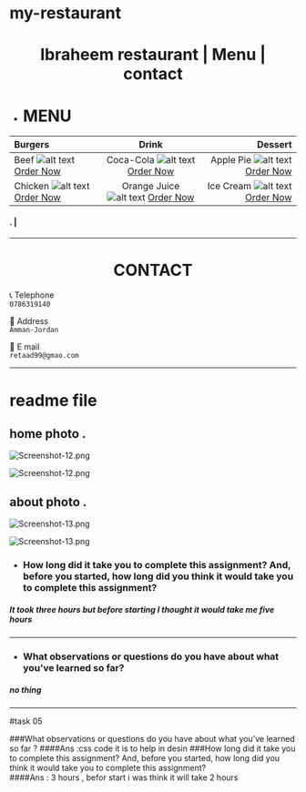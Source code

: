# my-restaurant

<h1 align=center> Ibraheem restaurant | Menu | contact</h1>

- # MENU 

| Burgers      | Drink | Dessert     |
| :---        |    :----:   |          ---: |
|  Beef	![alt text](https://oman.burgerking.me/Images/Products/DOUBLE%20WHOPPER%C2%AE.jpg) 	[Order Now](https://oman.burgerking.me/ar/menu-item.aspx?CN=FLAME_-_GRILLED_BURGERS)      | Coca-Cola ![alt text](https://oman.burgerking.me/Images/Products/a2b20930-03b0-4c96-8a84-eb5747f2b970.jpg) 	[Order Now](https://oman.burgerking.me/ar/menu-item.aspx?CN=DRINKS)      | Apple Pie ![alt text](https://oman.burgerking.me/Images/Products/APPLE%20PIE.jpg) 	[Order Now](https://oman.burgerking.me/ar/menu-item.aspx?CN=DESSERT)   |
|Chicken  ![alt text](https://oman.burgerking.me/Images/Products/KING%20CHICKEN%20FILLET.jpg) 	[Order Now](https://oman.burgerking.me/ar/menu-item.aspx?CN=CRISPY_AND_TENDER)    | Orange Juice  ![alt text](https://oman.burgerking.me/Images/Products/FANTA.jpg) 	[Order Now](https://mcdonalds.com.jo/product/fanta-orange)       | Ice Cream ![alt text](https://oman.burgerking.me/Images/Products/ICE%20CREAM%20CONE.jpg) 	[Order Now](https://oman.burgerking.me/ar/menu-item.aspx?CN=DESSERT) 

#### .    |



---


<h1 align=center> CONTACT</h1>


 📞 Telephone   
`0786319140`

📍 Address  
`Amman-Jordan`

📧  E mail  
`retaad99@gmao.com`



---
# readme file

## home photo .
![Screenshot-12.png](https://i.postimg.cc/x1QnjSXd/Screenshot-12.png)

![Screenshot-12.png](https://i.postimg.cc/RhKfthYM/Screenshot-12.png)

## about photo .

![Screenshot-13.png](https://i.postimg.cc/QdqsHn7J/Screenshot-13.png)

![Screenshot-13.png](https://i.postimg.cc/Gmh8LXb3/Screenshot-13.png)
- ### How long did it take you to complete this assignment? And, before you started, how long did you think it would take you to complete this assignment?

##### It took three hours but before starting I thought it would take me five hours

---
- ### What observations or questions do you have about what you’ve learned so far?

##### no thing 

---
#task 05

###What observations or questions do you have about what you’ve learned so far ?
####Ans :css code it is to help in desin 
###How long did it take you to complete this assignment? And, before you started, how long did you think it would take you to complete this assignment?  
####Ans : 3 hours  , befor start i was think it will take 2 hours
